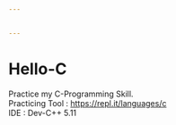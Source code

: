 ```yaml
---


---
```


<h1 id="hello-c">Hello-C</h1>
<p>Practice my C-Programming Skill.<br>
Practicing Tool : <a href="https://repl.it/languages/c">https://repl.it/languages/c</a><br>
IDE : Dev-C++ 5.11</p>

